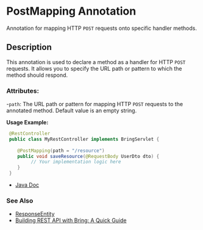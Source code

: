 # PostMapping Annotation

Annotation for mapping HTTP `POST` requests onto specific handler methods.

## Description
This annotation is used to declare a method as a handler for HTTP `POST` requests. It allows you to specify the URL path or pattern to which the method should respond.

### Attributes:
-`path`: The URL path or pattern for mapping HTTP `POST` requests to the annotated method. Default value is an empty string.

**Usage Example:**
```java
 @RestController
 public class MyRestController implements BringServlet {
    
    @PostMapping(path = "/resource")
    public void saveResource(@RequestBody UserDto dto) {
         // Your implementation logic here
    }
 }
```
- [Java Doc](https://BlyznytsiaOrg.github.io/bring-web-javadoc/com/bobocode/bring/web/servlet/annotation/PostMapping.html)

### See Also
- [ResponseEntity](../ResponseEntity.md)
- [Building REST API with Bring: A Quick Guide](../RestApi.md)